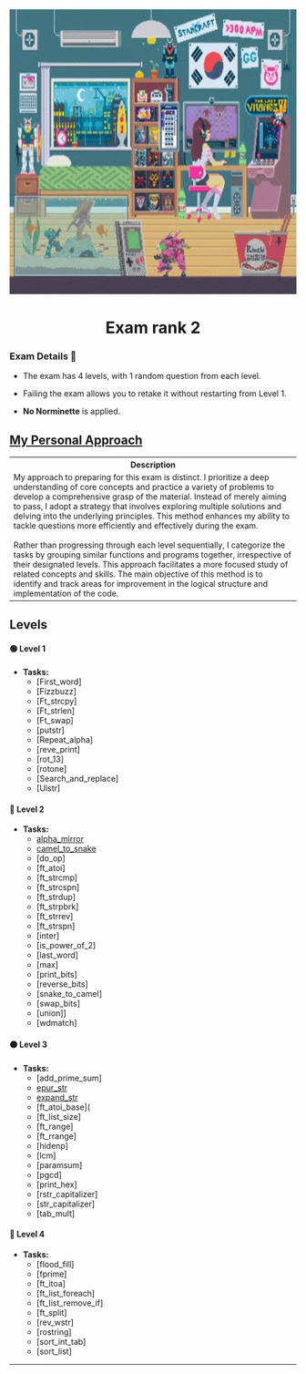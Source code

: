 <img src="../../Wallpaper/late-night-girl.gif" alt="late-night-girl" width="1000" height="500">



<div align="center">
  <h1>Exam rank 2</h1>
</div>



### Exam Details 🧐

- The exam has 4 levels, with 1 random question from each level.

- Failing the exam allows you to retake it without restarting from Level 1.

- **No Norminette** is applied.


## [My Personal Approach](.github/Exam_rank_2/My_learning_approach)

<table>
  <tr>
    <th>Description</th>
  </tr>
  <tr>
    <td>
      My approach to preparing for this exam is distinct. I prioritize a deep understanding of core concepts and practice a variety of problems to develop a comprehensive grasp of the material. Instead of merely aiming to pass, I adopt a strategy that involves exploring multiple solutions and delving into the underlying principles. This method enhances my ability to tackle questions more efficiently and effectively during the exam.<br><br>
      Rather than progressing through each level sequentially, I categorize the tasks by grouping similar functions and programs together, irrespective of their designated levels. This approach facilitates a more focused study of related concepts and skills. The main objective of this method is to identify and track areas for improvement in the logical structure and implementation of the code.
    </td>
  </tr>
</table>


## Levels

#### 🟢 **Level 1**
- **Tasks:** 
  - [First_word]
  - [Fizzbuzz]
  - [Ft_strcpy]
  - [Ft_strlen]
  - [Ft_swap]
  - [putstr]
  - [Repeat_alpha]
  - [reve_print]
  - [rot_13]
  - [rotone]
  - [Search_and_replace]
  - [Ulstr]

#### 🔵 **Level 2**
- **Tasks:** 
  - [alpha_mirror](.github/Exam_rank_2/My_learning_approach/1.Characters(original_order)/Alpha_mirror)
  - [camel_to_snake](.github/Exam_rank_2/My_learning_approach/1.Characters(original_order)/Camel_to_snake)
  - [do_op]
  - [ft_atoi]
  - [ft_strcmp]
  - [ft_strcspn]
  - [ft_strdup]
  - [ft_strpbrk]
  - [ft_strrev]
  - [ft_strspn]
  - [inter]
  - [is_power_of_2]
  - [last_word]
  - [max]
  - [print_bits]
  - [reverse_bits]
  - [snake_to_camel]
  - [swap_bits]
  - [union]]
  - [wdmatch]

#### 🟠 **Level 3**
- **Tasks:** 
  - [add_prime_sum]
  - [epur_str](.github/Exam_rank_2/My_learning_approach/1.Characters(original_order)/Epur_str)
  - [expand_str](.github/Exam_rank_2/My_learning_approach/1.Characters(original_order)/Expand_str)
  - [ft_atoi_base](
  - [ft_list_size]
  - [ft_range]
  - [ft_rrange]
  - [hidenp]
  - [lcm]
  - [paramsum]
  - [pgcd]
  - [print_hex]
  - [rstr_capitalizer]
  - [str_capitalizer]
  - [tab_mult]

#### 🔴 **Level 4**
- **Tasks:** 
  - [flood_fill]
  - [fprime]
  - [ft_itoa]
  - [ft_list_foreach]
  - [ft_list_remove_if]
  - [ft_split]
  - [rev_wstr]
  - [rostring]
  - [sort_int_tab]
  - [sort_list]

---
